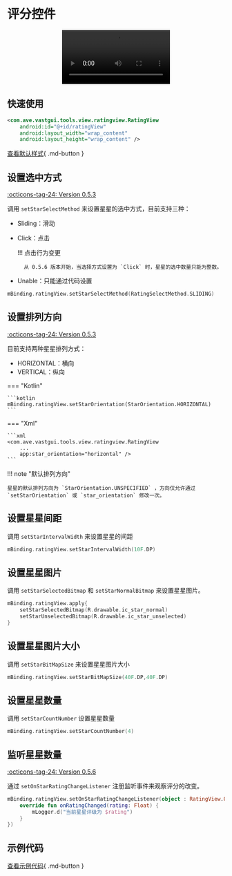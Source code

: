 # 评分控件

<center>
    <video width="250" controls="controls" autoplay="autoplay">
        <source src="../img/rating_view.mp4" type="video/mp4">
    </video>
</center>

## 快速使用

```xml
<com.ave.vastgui.tools.view.ratingview.RatingView
    android:id="@+id/ratingView"
    android:layout_width="wrap_content"
    android:layout_height="wrap_content" />
```

[查看默认样式](https://github.com/SakurajimaMaii/Android-Vast-Extension/blob/develop/libraries/VastTools/src/main/res/values/styles.xml){ .md-button }

## 设置选中方式

[:octicons-tag-24: Version 0.5.3](https://ave.entropy2020.cn/version/VastTools/#053)

调用 `setStarSelectMethod` 来设置星星的选中方式，目前支持三种：

- Sliding：滑动
- Click：点击

    !!! 点击行为变更

        从 0.5.6 版本开始，当选择方式设置为 `Click` 时，星星的选中数量只能为整数。

- Unable：只能通过代码设置

```kotlin
mBinding.ratingView.setStarSelectMethod(RatingSelectMethod.SLIDING)
```

## 设置排列方向

[:octicons-tag-24: Version 0.5.3](https://ave.entropy2020.cn/version/VastTools/#053)

目前支持两种星星排列方式：

- HORIZONTAL：横向
- VERTICAL：纵向

=== "Kotlin"

    ```kotlin
    mBinding.ratingView.setStarOrientation(StarOrientation.HORIZONTAL)
    ```

=== "Xml"

    ```xml
    <com.ave.vastgui.tools.view.ratingview.RatingView
        ...
        app:star_orientation="horizontal" />
    ```

!!! note "默认排列方向"

    星星的默认排列方向为 `StarOrientation.UNSPECIFIED` ，方向仅允许通过 `setStarOrientation` 或 `star_orientation` 修改一次。
 
## 设置星星间距

调用 `setStarIntervalWidth` 来设置星星的间距

```kotlin
mBinding.ratingView.setStarIntervalWidth(10F.DP)
```

## 设置星星图片

调用 `setStarSelectedBitmap` 和 `setStarNormalBitmap` 来设置星星图片。

```kotlin
mBinding.ratingView.apply{
    setStarSelectedBitmap(R.drawable.ic_star_normal)
    setStarUnselectedBitmap(R.drawable.ic_star_unselected)
}
```

## 设置星星图片大小

调用 `setStarBitMapSize` 来设置星星图片大小

```kotlin
mBinding.ratingView.setStarBitMapSize(40F.DP,40F.DP)
```

## 设置星星数量

调用 `setStarCountNumber` 设置星星数量

```kotlin
mBinding.ratingView.setStarCountNumber(4)
```

## 监听星星数量

[:octicons-tag-24: Version 0.5.6](https://ave.entropy2020.cn/version/VastTools/#056)

通过 `setOnStarRatingChangeListener` 注册监听事件来观察评分的改变。

```kotlin
mBinding.ratingView.setOnStarRatingChangeListener(object : RatingView.OnStarRatingChangeListener {
    override fun onRatingChanged(rating: Float) {
        mLogger.d("当前星星评级为 $rating")
    }
})
```

## 示例代码

[查看示例代码](https://github.com/SakurajimaMaii/Android-Vast-Extension/blob/develop/app/src/main/java/com/ave/vastgui/app/activity/view/RatingActivity.kt){ .md-button }

